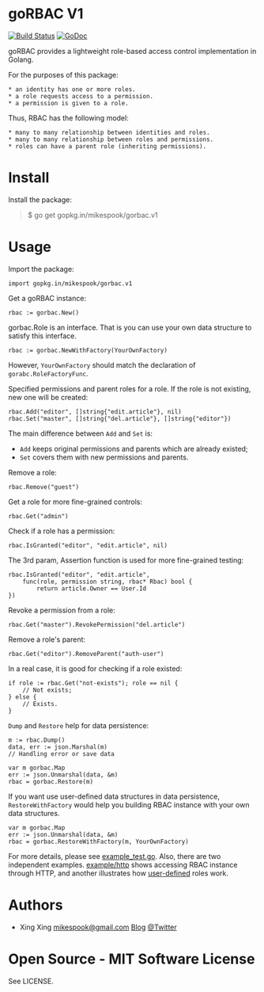 goRBAC V1
=========

[![Build Status](https://travis-ci.org/mikespook/gorbac.png?branch=v1.dev)](https://travis-ci.org/mikespook/gorbac)
[![GoDoc](https://godoc.org/gopkg.in/mikespook/gorbac.v1?status.png)](https://godoc.org/gopkg.in/mikespook/gorbac.v1)

goRBAC provides a lightweight role-based access control implementation
in Golang.

For the purposes of this package:

	* an identity has one or more roles.
	* a role requests access to a permission.
	* a permission is given to a role.

Thus, RBAC has the following model:

	* many to many relationship between identities and roles.
	* many to many relationship between roles and permissions.
	* roles can have a parent role (inheriting permissions).

Install
=======

Install the package:

> $ go get gopkg.in/mikespook/gorbac.v1
	
Usage
=====

Import the package:

	import gopkg.in/mikespook/gorbac.v1

Get a goRBAC instance:
	
	rbac := gorbac.New()

gorbac.Role is an interface. That is you can use your own data structure to satisfy this interface.

	rbac := gorbac.NewWithFactory(YourOwnFactory)

However, `YourOwnFactory` should match the declaration of `gorabc.RoleFactoryFunc`.

Specified permissions and parent roles for a role.
If the role is not existing, new one will be created:
	
	rbac.Add("editor", []string{"edit.article"}, nil)	
	rbac.Set("master", []string{"del.article"}, []string{"editor"})

The main difference between `Add` and `Set` is: 

 * `Add` keeps original permissions and parents which are already existed;
 * `Set` covers them with new permissions and parents.

Remove a role:

	rbac.Remove("guest")

Get a role for more fine-grained controls:

	rbac.Get("admin")

Check if a role has a permission:
	
	rbac.IsGranted("editor", "edit.article", nil)

The 3rd param, Assertion function is used for more fine-grained testing:

	rbac.IsGranted("editor", "edit.article", 
		func(role, permission string, rbac* Rbac) bool {
			return article.Owner == User.Id
	})

Revoke a permission from a role:

	rbac.Get("master").RevokePermission("del.article")

Remove a role's parent:

	rbac.Get("editor").RemoveParent("auth-user")

In a real case, it is good for checking if a role existed:

	if role := rbac.Get("not-exists"); role == nil {
		// Not exists;
	} else {
		// Exists. 	
	}

`Dump` and `Restore` help for data persistence:

	m := rbac.Dump()
	data, err := json.Marshal(m)
	// Handling error or save data

	var m gorbac.Map
	err := json.Unmarshal(data, &m)
	rbac = gorbac.Restore(m)

If you want use user-defined data structures in data persistence, `RestoreWithFactory` would help you building RBAC instance with your own data structures.

	var m gorbac.Map
	err := json.Unmarshal(data, &m)
	rbac = gorbac.RestoreWithFactory(m, YourOwnFactory)

For more details, please see [example_test.go](https://github.com/mikespook/gorbac/blob/master/example_test.go).
Also, there are two independent examples. [example/http](https://github.com/mikespook/gorbac/tree/master/examples/http) shows accessing RBAC instance through HTTP, and another illustrates how [user-defined](https://github.com/mikespook/gorbac/tree/master/examples/user-defined) roles work.

Authors
=======

 * Xing Xing <mikespook@gmail.com> [Blog](http://mikespook.com) 
[@Twitter](http://twitter.com/mikespook)

Open Source - MIT Software License
==================================

See LICENSE.
